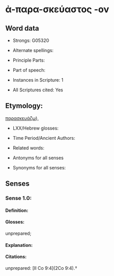# ἀ-παρα-σκεύαστος -ον

<!-- Status: S2=NeedsEdits -->
<!-- Lexica used for edits:   -->

## Word data

* Strongs: G05320

* Alternate spellings:



* Principle Parts: 


* Part of speech: 


* Instances in Scripture: 1

* All Scriptures cited: Yes

## Etymology: 

[παρασκευάζω]()),

* LXX/Hebrew glosses: 


* Time Period/Ancient Authors: 


* Related words: 

* Antonyms for all senses

* Synonyms for all senses: 


## Senses 


### Sense  1.0: 

#### Definition: 

#### Glosses: 

unprepared; 

#### Explanation: 


#### Citations: 

unprepared: [II Co 9:4](2Co 9:4).†
